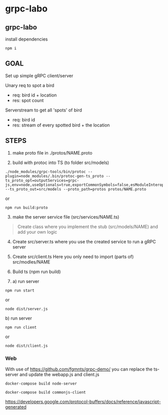 # grpc-labo

## grpc-labo
install dependencies

```
npm i
```

## GOAL

Set up simple gRPC client/server

Unary req to spot a bird
 - req: bird id + location
 - res: spot count

Serverstream to get all 'spots' of bird
 - req: bird id
 - res: stream of every spotted bird + the location


## STEPS

1) make proto file in ./protos/NAME.proto

2) build with protoc into TS (to folder src/models)

```
./node_modules/grpc-tools/bin/protoc --plugin=node_modules/.bin/protoc-gen-ts_proto --ts_proto_opt=outputServices=grpc-js,env=node,useOptionals=true,exportCommonSymbols=false,esModuleInterop=true --ts_proto_out=src/models --proto_path=protos protos/NAME.proto
```

or

```
npm run build:proto
```

3) make the server service file (src/services/NAME.ts)
 > Create class where you implement the stub (src/models/NAME) and add your own logic

4) Create src/server.ts where you use the created service to run a gRPC server

5) Create src/client.ts 
    Here you only need to import (parts of) src/modles/NAME

6) Build ts (npm run build)

7) a) run server 

```
npm run start
```
or
```
node dist/server.js
```
   b) run server

```
npm run client
```
or
```
node dist/client.js
```


### Web

With use of https://github.com/fgmnts/grpc-demo/ you can replace the ts-server 
and update the webapp.js and client.js

```
docker-compose build node-server
```

```
docker-compose build commonjs-client
```


https://developers.google.com/protocol-buffers/docs/reference/javascript-generated